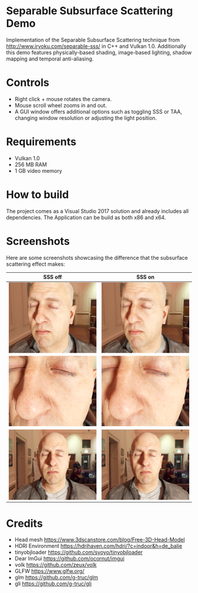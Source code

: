 # Separable Subsurface Scattering Demo
Implementation of the Separable Subsurface Scattering technique from http://www.iryoku.com/separable-sss/ in C++ and Vulkan 1.0.
Additionally this demo features physically-based shading, image-based lighting, shadow mapping and temporal anti-aliasing.

# Controls
- Right click + mouse rotates the camera.
- Mouse scroll wheel zooms in and out.
- A GUI window offers additional options such as toggling SSS or TAA, changing window resolution or adjusting the light position.

# Requirements
- Vulkan 1.0
- 256 MB RAM
- 1 GB video memory

# How to build
The project comes as a Visual Studio 2017 solution and already includes all dependencies. The Application can be build as both x86 and x64.

# Screenshots
Here are some screenshots showcasing the difference that the subsurface scattering effect makes:

| SSS off  | SSS on |
| ------------- | ------------- |
| ![Subsurface Scattering Off 0](sss0off.png?raw=false "Subsurface Scattering Off")| ![Subsurface Scattering On 0](sss0on.png?raw=false "Subsurface Scattering On")  |
| ![Subsurface Scattering Off 2](sss2off.png?raw=false "Subsurface Scattering Off")| ![Subsurface Scattering On 2](sss2on.png?raw=false "Subsurface Scattering On")  |
| ![Subsurface Scattering Off 1](sss1off.png?raw=false "Subsurface Scattering Off")| ![Subsurface Scattering On 1](sss1on.png?raw=false "Subsurface Scattering On")  |

# Credits
- Head mesh https://www.3dscanstore.com/blog/Free-3D-Head-Model
- HDRI Environment https://hdrihaven.com/hdri/?c=indoor&h=de_balie
- tinyobjloader https://github.com/syoyo/tinyobjloader
- Dear ImGui https://github.com/ocornut/imgui
- volk https://github.com/zeux/volk
- GLFW https://www.glfw.org/
- glm https://github.com/g-truc/glm
- gli https://github.com/g-truc/gli
